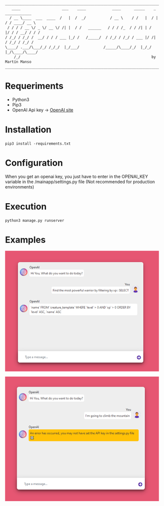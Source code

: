 ```
_______________________________________________________________________________________
   ____                   ___    ____            ____      _____    _   ____________ 
  / __ \____  ___  ____  /   |  /  _/           / __ \    / /   |  / | / / ____/ __ \
 / / / / __ \/ _ \/ __ \/ /| |  / /   ______   / / / /_  / / /| | /  |/ / / __/ / / /
/ /_/ / /_/ /  __/ / / / ___ |_/ /   /_____/  / /_/ / /_/ / ___ |/ /|  / /_/ / /_/ / 
\____/ .___/\___/_/ /_/_/  |_/___/           /_____/\____/_/  |_/_/ |_/\____/\____/  
    /_/                                                            by Martín Manso
______________________________________________________________________________________
```

Requeriments
==============

- Python3
- Pip3
- OpenAI Api key -> [OpenAI site](https://beta.openai.com/)

Installation
=============

`pip3 install -requirements.txt`


Configuration
===============

When you get an openai key, you just have to enter in the OPENAI_KEY variable in the /mainapp/settings.py file (Not recommended for production environments)


Execution
================

`python3 manage.py runserver`


Examples
===============
![Success](./labs/static/OpenAI/img/SuccessAPI.PNG)

![Error](./labs/static/OpenAI/img/ErrorAPI.PNG)